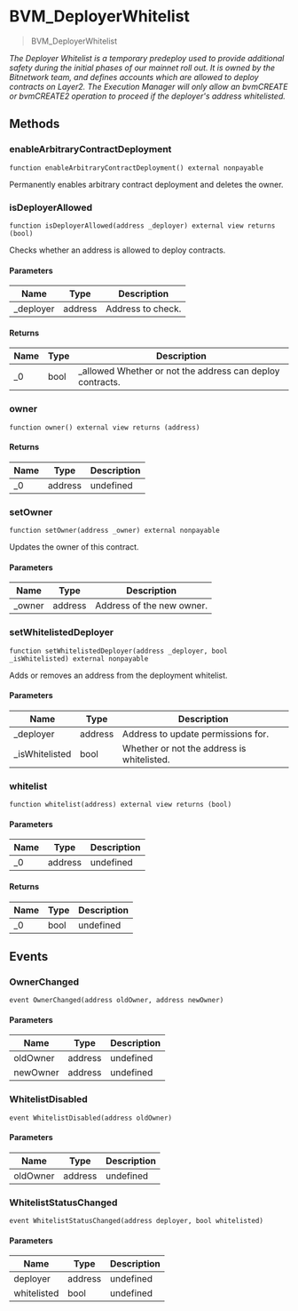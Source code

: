 # BVM_DeployerWhitelist



> BVM_DeployerWhitelist



*The Deployer Whitelist is a temporary predeploy used to provide additional safety during the initial phases of our mainnet roll out. It is owned by the Bitnetwork team, and defines accounts which are allowed to deploy contracts on Layer2. The Execution Manager will only allow an bvmCREATE or bvmCREATE2 operation to proceed if the deployer&#39;s address whitelisted.*

## Methods

### enableArbitraryContractDeployment

```solidity
function enableArbitraryContractDeployment() external nonpayable
```

Permanently enables arbitrary contract deployment and deletes the owner.




### isDeployerAllowed

```solidity
function isDeployerAllowed(address _deployer) external view returns (bool)
```

Checks whether an address is allowed to deploy contracts.



#### Parameters

| Name | Type | Description |
|---|---|---|
| _deployer | address | Address to check.

#### Returns

| Name | Type | Description |
|---|---|---|
| _0 | bool | _allowed Whether or not the address can deploy contracts.

### owner

```solidity
function owner() external view returns (address)
```






#### Returns

| Name | Type | Description |
|---|---|---|
| _0 | address | undefined

### setOwner

```solidity
function setOwner(address _owner) external nonpayable
```

Updates the owner of this contract.



#### Parameters

| Name | Type | Description |
|---|---|---|
| _owner | address | Address of the new owner.

### setWhitelistedDeployer

```solidity
function setWhitelistedDeployer(address _deployer, bool _isWhitelisted) external nonpayable
```

Adds or removes an address from the deployment whitelist.



#### Parameters

| Name | Type | Description |
|---|---|---|
| _deployer | address | Address to update permissions for.
| _isWhitelisted | bool | Whether or not the address is whitelisted.

### whitelist

```solidity
function whitelist(address) external view returns (bool)
```





#### Parameters

| Name | Type | Description |
|---|---|---|
| _0 | address | undefined

#### Returns

| Name | Type | Description |
|---|---|---|
| _0 | bool | undefined



## Events

### OwnerChanged

```solidity
event OwnerChanged(address oldOwner, address newOwner)
```





#### Parameters

| Name | Type | Description |
|---|---|---|
| oldOwner  | address | undefined |
| newOwner  | address | undefined |

### WhitelistDisabled

```solidity
event WhitelistDisabled(address oldOwner)
```





#### Parameters

| Name | Type | Description |
|---|---|---|
| oldOwner  | address | undefined |

### WhitelistStatusChanged

```solidity
event WhitelistStatusChanged(address deployer, bool whitelisted)
```





#### Parameters

| Name | Type | Description |
|---|---|---|
| deployer  | address | undefined |
| whitelisted  | bool | undefined |



